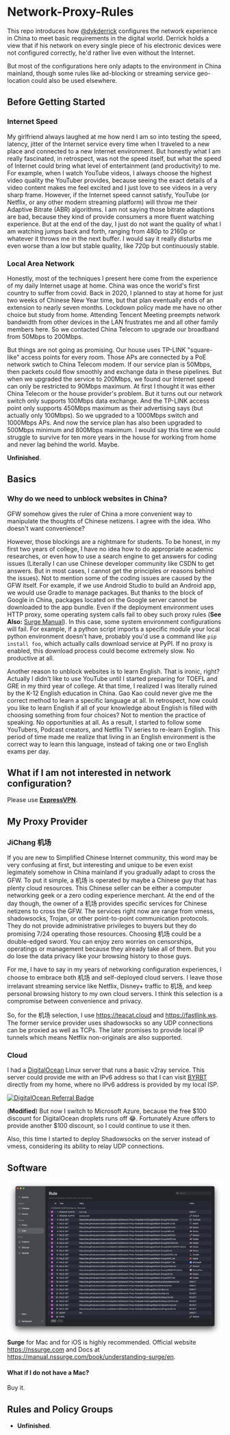 # Network-Proxy-Rules
This repo introduces how [@dykderrick](https://github.com/dykderrick) configures the network experience in China to meet basic requirements in the digital world. Derrick holds a view that if his network on every single piece of his electronic devices were not configured correctly, he'd rather live even without the Internet.

But most of the configurations here only adapts to the environment in China mainland, though some rules like ad-blocking or streaming service geo-location could also be used elsewhere.

## Before Getting Started
### Internet Speed
My girlfriend always laughed at me how nerd I am so into testing the speed, latency, jitter of the Internet service every time when I traveled to a new place and connected to a new Internet environment. But honestly what I am really fascinated, in retrospect, was not the speed itself, but what the speed of Internet could bring what level of entertainment (and productivity) to me. For example, when I watch YouTube videos, I always choose the highest video quality the YouTuber provides, because seeing the exact details of a video content makes me feel excited and I just love to see videos in a very sharp frame. However, if the Internet speed cannot satisfy, YouTube (or Netflix, or any other modern streaming platform) will throw me their Adaptive Bitrate (ABR) algorithms. I am not saying those bitrate adaptions are bad, because they kind of provide consumers a more fluent watching experience. But at the end of the day, I just do not want the quality of what I am watching jumps back and forth, ranging from 480p to 2160p or whatever it throws me in the next buffer. I would say it really disturbs me even worse than a low but stable quality, like 720p but continuously stable.

### Local Area Network
Honestly, most of the techniques I present here come from the experience of my daily Internet usage at home. China was once the world's first country to suffer from covid. Back in 2020, I planned to stay at home for just two weeks of Chinese New Year time, but that plan eventually ends of an extension to nearly seven months. Lockdown policy made me have no other choice but study from home. Attending Tencent Meeting preempts network bandwidth from other devices in the LAN frustrates me and all other family members here. So we contacted China Telecom to upgrade our broadband from 50Mbps to 200Mbps.

But things are not going as promising. Our house uses TP-LINK "square-like" access points for every room. Those APs are connected by a PoE network swtich to China Telecom modem. If our service plan is 50Mbps, then packets could flow smoothly and exchange data in these pipelines. But when we upgraded the service to 200Mbps, we found our Internet speed can only be restricted to 90Mbps maximum. At first I thought it was either China Telecom or the house provider's problem. But it turns out our network switch only supports 100Mbps data exchange. And the TP-LINK access point only supports 450Mbps maximum as their advertising says (but actually only 100Mbps). So we upgraded to a 1000Mbps switch and 1000Mbps APs. And now the service plan has also been upgraded to 500Mbps minimum and 800Mbps maximum. I would say this time we could struggle to survive for ten more years in the house for working from home and never lag behind the world. Maybe.

**Unfinished**.



## Basics
### Why do we need to unblock websites in China?
GFW somehow gives the ruler of China a more convenient way to manipulate the thoughts of Chinese netizens. I agree with the idea. Who doesn't want convenience?

However, those blockings are a nightmare for students. To be honest, in my first two years of college, I have no idea how to do appropriate academic researches, or even how to use a search engine to get answers for coding issues (Literally I can use Chinese developer community like CSDN to get answers. But in most cases, I cannot get the principles or reasons behind the issues). Not to mention some of the coding issues are caused by the GFW itself. For example, if we use Android Studio to build an Android app, we would use Gradle to manage packages. But thanks to the block of Google in China, packages located on the Google server cannot be downloaded to the app bundle. Even if the deployment environment uses HTTP proxy, some operating system calls fail to obey such proxy rules (**See Also:** [Surge Manual](https://manual.nssurge.com/book/understanding-surge/en)). In this case, some system environment configurations will fail. For example, if a python script imports a specific module your local python environment doesn't have, probably you'd use a command like `pip install foo`, which actually calls download service at PyPI. If no proxy is enabled, this download process could become extremely slow. No productive at all.

Another reason to unblock websites is to learn English. That is ironic, right? Actually I didn't like to use YouTube until I started preparing for TOEFL and GRE in my third year of college. At that time, I realized I was literally ruined by the K-12 English education in China. Gao Kao could never give me the correct method to learn a specific language at all. In retrospect, how could you like to learn English if all of your knowledge about English is filled with choosing something from four choices? Not to mention the practice of speaking. No opportunities at all. As a result, I started to follow some YouTubers, Podcast creators, and Netflix TV series to re-learn English. This period of time made me realize that living in an English environment is the correct way to learn this language, instead of taking one or two English exams per day.

## What if I am not interested in network configuration?
Please use [**ExpressVPN**](https://www.expressvpn.com).

## My Proxy Provider
### JiChang 机场
If you are new to Simplified Chinese Internet community, this word may be very confusing at first, but interesting and unique to be even exist legimately somehow in China mainland if you gradually adapt to cross the GFW. To put it simple, a 机场 is operated by maybe a Chinese guy that has plenty cloud resources. This Chinese seller can be either a computer networking geek or a zero coding experience merchant. At the end of the day though, the owner of a 机场 provides specific services for Chinese netizens to cross the GFW. The services right now are range from vmess, shadowsocks, Trojan, or other point-to-point communication protocols. They do not provide administrative privileges to buyers but they do promising 7/24 operating those resources. Choosing 机场 could be a double-edged sword. You can enjoy zero worries on censorships, operatings or management because they already take all of them. But you do lose the data privacy like your browsing history to those guys.

For me, I have to say in my years of networking configuration experiences, I choose to embrace both 机场 and self-deployed cloud servers. I leave those irrelavant streaming service like Netflix, Disney+ traffic to 机场, and keep personal browsing history to my own cloud servers. I think this selection is a compromise between convenience and privacy.


So, for the 机场 selection, I use https://teacat.cloud and https://fastlink.ws. The former service provider uses shadowsocks so any UDP connections can be proxied as well as TCPs. The later promises to provide local IP tunnels which means Netflix non-originals are also supported.

### Cloud

I had a [DigitalOcean](https://digitalocean.com) Linux server that runs a basic v2ray service. This server could provide me with an IPv6 address so that I can visit [BYRBT](https://byr.pt) directly from my home, where no IPv6 address is provided by my local ISP.

[![DigitalOcean Referral Badge](https://web-platforms.sfo2.cdn.digitaloceanspaces.com/WWW/Badge%201.svg)](https://www.digitalocean.com/?refcode=50626cb9341a&utm_campaign=Referral_Invite&utm_medium=Referral_Program&utm_source=badge)

(**Modified**) But now I switch to Microsoft Azure, because the free $100 discount for DigitalOcean droplets runs off 😂. Fortunately Azure offers to provide another $100 discount, so I could continue to use it then.

Also, this time I started to deploy Shadowsocks on the server instead of vmess, considering its ability to relay UDP connections.


## Software
![Image Not Found](images/Rules-Outline-on-Surge.png)
**Surge** for Mac and for iOS is highly recommended. Official website https://nssurge.com and Docs at https://manual.nssurge.com/book/understanding-surge/en.
#### What if I do not have a Mac?
Buy it.

## Rules and Policy Groups
* **Unfinished**.
